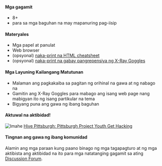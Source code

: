 #### Mga gagamit

* 8+
* para sa mga baguhan na may mapanuring pag-iisip
#### Materyales


* Mga papel at panulat
* Web browser
* (opsyonal) [naka-print na HTML cheatsheet](https://d157rqmxrxj6ey.cloudfront.net/amaciel/17418/)
* (opsyonal) [naka-print na gabay pangrepensiya ng X-Ray Goggles](https://d157rqmxrxj6ey.cloudfront.net/amaciel/17419/)


#### Mga Layuning Kailangang Matutunan
* Malaman ang pagkakaiba sa pagitan ng orihinal na gawa at ng nabago na
* Gamitin ang X-Ray Goggles para mabago ang isang web page nang mabigyan ito ng isang partikular na tema
* Bigyang puna ang gawa ng ibang baguhan

#### Aktuwal na aktibidad!

![Imahe](http://mozilla.github.io/webmaker-curriculum/images/hackthenews-action.jpg)
[Hive Pittsburgh: Pittsburgh Project Youth Get Hacking](http://hivepgh.sproutfund.org/blog/2014/12/15/pittsburgh-project-youth-get-hacking/)

#### Tingnan ang gawa ng ibang komunidad

Alamin ang mga paraan kung paano binago ng mga tagapagturo at ng mga aktibista ang aktibidad na ito para mga natatanging gagamit sa ating [Discussion Forum](https://discourse.webmaker.org/c/curriculum).